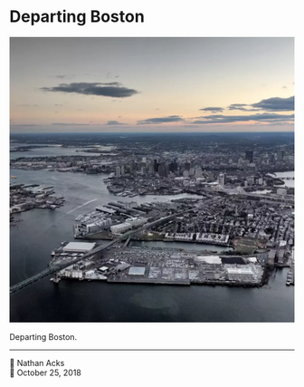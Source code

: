 # Departing Boston

![Boston as seen from the air at dusk](assets/4389557f1875a7a5bb8cbda24cbdd0ab.webp)

Departing Boston.

- - - -

<span aria-hidden="true">👤</span> Nathan Acks  
<span aria-hidden="true">📅</span> October 25, 2018
